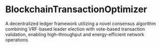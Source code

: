 # BlockchainTransactionOptimizer
A decentralized ledger framework utilizing a novel consensus algorithm combining VRF-based leader election with vote-based transaction validation, enabling high-throughput and energy-efficient network operations.
